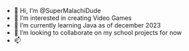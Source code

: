 - 👋 Hi, I’m @SuperMalachiDude
- 👀 I’m interested in creating Video Games
- 🌱 I’m currently learning Java as of december 2023
- 💞️ I’m looking to collaborate on my school projects for now
- 📫 

<!---
SuperMalachiDude/SuperMalachiDude is a ✨ special ✨ repository because its `README.md` (this file) appears on your GitHub profile.
You can click the Preview link to take a look at your changes.
--->
